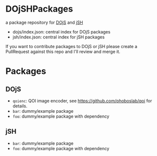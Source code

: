 # DOjSHPackages
a package repository for [DOjS](https://github.com/SuperIlu/DOjS) and [jSH](https://github.com/SuperIlu/jSH)

* dojs/index.json: central index for DOjS packages
* jsh/index.json: central index for jSH packages

If you want to contribute packages to DOjS or jSH please create a PullRequest against this repo and I'll review and merge it.

# Packages
## DOjS
- `qoienc`: QOI image encoder, see https://github.com/phoboslab/qoi for details.
- `bar`: dummy/example package
- `foo`: dummy/example package with dependency

## jSH
- `bar`: dummy/example package
- `foo`: dummy/example package with dependency
